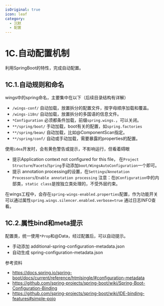 ```yaml
---
isOriginal: true
icon: leaf
category:
  - 沉默
  - 配置
---
```


# 1C.自动配置机制

利用SpringBoot的特性，完成自动配置。

## 1C.1.自动规则和命名

wings中的spring命名，主要集中在以下（后续目录结构有详解）

* `/wings-conf/` 自动加载，放置拆分的配置文件，按字母顺序加载和覆盖。
* `/wings-i18n/` 自动加载，放置拆分的多国语的信息文件。
* `*Configuration` 必须都条件加载，前缀`spring.wings.`，可以关闭。
* `**/spring/boot/` 手动加载，boot有关的配置，如`spring.factories`
* `**/spring/bean/`  自动加载，比如@ComponentScan指定。
* `**/spring/conf/` 自动或手动加载，需要暴露的properties的配置。

使用`idea`开发时，会有黄色警告或提示，不影响运行，但看着碍眼

* 提示Application context not configured for this file，
  在`Project Structure`/`Facets`/`Spring`手动添加`boot/WingsAutoConfiguration`一个即可。
* 提示 annotation processing的设置，在`Settings`/`Annotation Processors`/`Enable annotation processing`
  注意：在`@Configuration`中的内部类，`static class`是按独立类处理的，不受外层约束。

在wings工程中，会存在`spring-wings-enabled.properties`配置，作为功能开关
可以通过属性`spring.wings.silencer.enabled.verbose=true` 通过日志INFO查看。

## 1C.2.属性bind和meta提示

配置类，统一使用`*Prop`和@Data，经过配置后，可以自动提示。

* 手动添加 additional-spring-configuration-metadata.json
* 自动生成 spring-configuration-metadata.json

参考资料

* <https://docs.spring.io/spring-boot/docs/current/reference/htmlsingle/#configuration-metadata>
* <https://github.com/spring-projects/spring-boot/wiki/Spring-Boot-Configuration-Binding>
* <https://github.com/spring-projects/spring-boot/wiki/IDE-binding-features#simple-pojo>
